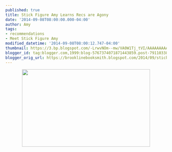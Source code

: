```yaml
---
published: true
title: Stick Figure Amy Learns Recs are Agony
date: '2014-09-08T08:00:00.000-04:00'
author: Amy
tags:
- recommendations
- Meet Stick Figure Amy
modified_datetime: '2014-09-08T08:00:12.747-04:00'
thumbnail: https://3.bp.blogspot.com/-LrwvNOm--mw/VA0W1Tj_tVI/AAAAAAAAAqw/bu2C51ZZK_M/s72-c/Recs.jpg
blogger_id: tag:blogger.com,1999:blog-5767374071871443859.post-7911033840183958606
blogger_orig_url: https://brooklinebooksmith.blogspot.com/2014/09/stick-figure-amy-learns-recs-are-agony.html
---
```


<div class="separator" style="clear: both; text-align: center;"><a href="https://3.bp.blogspot.com/-LrwvNOm--mw/VA0W1Tj_tVI/AAAAAAAAAqw/bu2C51ZZK_M/s1600/Recs.jpg" imageanchor="1" style="margin-left: 1em; margin-right: 1em;"><img border="0" src="https://3.bp.blogspot.com/-LrwvNOm--mw/VA0W1Tj_tVI/AAAAAAAAAqw/bu2C51ZZK_M/s1600/Recs.jpg" height="242" width="400" /></a></div><br />
